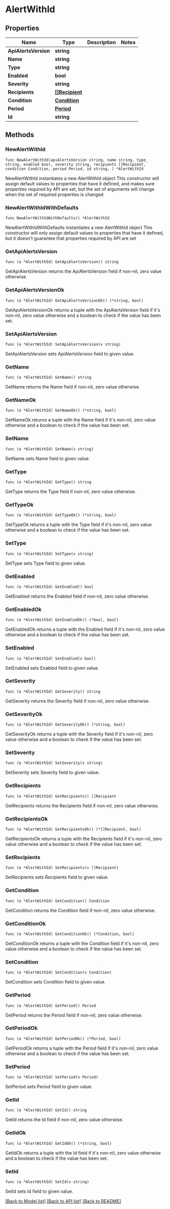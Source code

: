 # AlertWithId

## Properties

Name | Type | Description | Notes
------------ | ------------- | ------------- | -------------
**ApiAlertsVersion** | **string** |  | 
**Name** | **string** |  | 
**Type** | **string** |  | 
**Enabled** | **bool** |  | 
**Severity** | **string** |  | 
**Recipients** | [**[]Recipient**](Recipient.md) |  | 
**Condition** | [**Condition**](Condition.md) |  | 
**Period** | [**Period**](Period.md) |  | 
**Id** | **string** |  | 

## Methods

### NewAlertWithId

`func NewAlertWithId(apiAlertsVersion string, name string, type_ string, enabled bool, severity string, recipients []Recipient, condition Condition, period Period, id string, ) *AlertWithId`

NewAlertWithId instantiates a new AlertWithId object
This constructor will assign default values to properties that have it defined,
and makes sure properties required by API are set, but the set of arguments
will change when the set of required properties is changed

### NewAlertWithIdWithDefaults

`func NewAlertWithIdWithDefaults() *AlertWithId`

NewAlertWithIdWithDefaults instantiates a new AlertWithId object
This constructor will only assign default values to properties that have it defined,
but it doesn't guarantee that properties required by API are set

### GetApiAlertsVersion

`func (o *AlertWithId) GetApiAlertsVersion() string`

GetApiAlertsVersion returns the ApiAlertsVersion field if non-nil, zero value otherwise.

### GetApiAlertsVersionOk

`func (o *AlertWithId) GetApiAlertsVersionOk() (*string, bool)`

GetApiAlertsVersionOk returns a tuple with the ApiAlertsVersion field if it's non-nil, zero value otherwise
and a boolean to check if the value has been set.

### SetApiAlertsVersion

`func (o *AlertWithId) SetApiAlertsVersion(v string)`

SetApiAlertsVersion sets ApiAlertsVersion field to given value.


### GetName

`func (o *AlertWithId) GetName() string`

GetName returns the Name field if non-nil, zero value otherwise.

### GetNameOk

`func (o *AlertWithId) GetNameOk() (*string, bool)`

GetNameOk returns a tuple with the Name field if it's non-nil, zero value otherwise
and a boolean to check if the value has been set.

### SetName

`func (o *AlertWithId) SetName(v string)`

SetName sets Name field to given value.


### GetType

`func (o *AlertWithId) GetType() string`

GetType returns the Type field if non-nil, zero value otherwise.

### GetTypeOk

`func (o *AlertWithId) GetTypeOk() (*string, bool)`

GetTypeOk returns a tuple with the Type field if it's non-nil, zero value otherwise
and a boolean to check if the value has been set.

### SetType

`func (o *AlertWithId) SetType(v string)`

SetType sets Type field to given value.


### GetEnabled

`func (o *AlertWithId) GetEnabled() bool`

GetEnabled returns the Enabled field if non-nil, zero value otherwise.

### GetEnabledOk

`func (o *AlertWithId) GetEnabledOk() (*bool, bool)`

GetEnabledOk returns a tuple with the Enabled field if it's non-nil, zero value otherwise
and a boolean to check if the value has been set.

### SetEnabled

`func (o *AlertWithId) SetEnabled(v bool)`

SetEnabled sets Enabled field to given value.


### GetSeverity

`func (o *AlertWithId) GetSeverity() string`

GetSeverity returns the Severity field if non-nil, zero value otherwise.

### GetSeverityOk

`func (o *AlertWithId) GetSeverityOk() (*string, bool)`

GetSeverityOk returns a tuple with the Severity field if it's non-nil, zero value otherwise
and a boolean to check if the value has been set.

### SetSeverity

`func (o *AlertWithId) SetSeverity(v string)`

SetSeverity sets Severity field to given value.


### GetRecipients

`func (o *AlertWithId) GetRecipients() []Recipient`

GetRecipients returns the Recipients field if non-nil, zero value otherwise.

### GetRecipientsOk

`func (o *AlertWithId) GetRecipientsOk() (*[]Recipient, bool)`

GetRecipientsOk returns a tuple with the Recipients field if it's non-nil, zero value otherwise
and a boolean to check if the value has been set.

### SetRecipients

`func (o *AlertWithId) SetRecipients(v []Recipient)`

SetRecipients sets Recipients field to given value.


### GetCondition

`func (o *AlertWithId) GetCondition() Condition`

GetCondition returns the Condition field if non-nil, zero value otherwise.

### GetConditionOk

`func (o *AlertWithId) GetConditionOk() (*Condition, bool)`

GetConditionOk returns a tuple with the Condition field if it's non-nil, zero value otherwise
and a boolean to check if the value has been set.

### SetCondition

`func (o *AlertWithId) SetCondition(v Condition)`

SetCondition sets Condition field to given value.


### GetPeriod

`func (o *AlertWithId) GetPeriod() Period`

GetPeriod returns the Period field if non-nil, zero value otherwise.

### GetPeriodOk

`func (o *AlertWithId) GetPeriodOk() (*Period, bool)`

GetPeriodOk returns a tuple with the Period field if it's non-nil, zero value otherwise
and a boolean to check if the value has been set.

### SetPeriod

`func (o *AlertWithId) SetPeriod(v Period)`

SetPeriod sets Period field to given value.


### GetId

`func (o *AlertWithId) GetId() string`

GetId returns the Id field if non-nil, zero value otherwise.

### GetIdOk

`func (o *AlertWithId) GetIdOk() (*string, bool)`

GetIdOk returns a tuple with the Id field if it's non-nil, zero value otherwise
and a boolean to check if the value has been set.

### SetId

`func (o *AlertWithId) SetId(v string)`

SetId sets Id field to given value.



[[Back to Model list]](../README.md#documentation-for-models) [[Back to API list]](../README.md#documentation-for-api-endpoints) [[Back to README]](../README.md)


